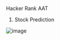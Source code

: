 Hacker Rank AAT

1) Stock Prediction

![image](https://github.com/sathwik2610/1BM21AI069_IML-LAB/assets/136416967/2604a4ca-6431-4650-be87-fce65b6ebac6)

